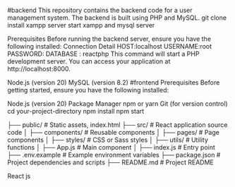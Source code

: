 #backend
This repository contains the backend code for a user management system. The backend is built using PHP and MySQL.
git clone <repository-url>
install xampp server
start xampp and mysql server

Prerequisites
Before running the backend server, ensure you have the following installed:
Connection Detail
HOST:localhost
USERNAME:root 
PASSWORD:
DATABASE : reactphp
This command will start a PHP development server. You can access your application at http://localhost:8000.

Node.js (version 20)
MySQL (version 8.2)
#frontend
Prerequisites
Before getting started, ensure you have the following installed:

Node.js (version 20)
Package Manager npm or yarn
Git (for version control)
cd your-project-directory
npm install
npm start


├── public/             # Static assets, index.html
├── src/                # React application source code
│   ├── components/     # Reusable components
│   ├── pages/          # Page components
│   ├── styles/         # CSS or Sass styles
│   ├── utils/          # Utility functions
│   ├── App.js          # Main component
│   ├── index.js        # Entry point
├── .env.example        # Example environment variables
├── package.json        # Project dependencies and scripts
├── README.md           # Project README

React js
